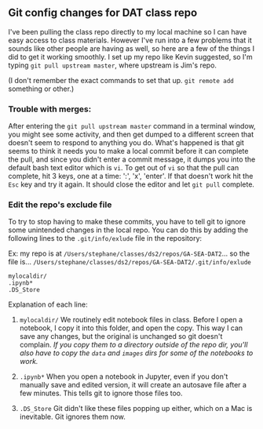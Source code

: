 ## Git config changes for DAT class repo

I've been pulling the class repo directly to my local machine so I can have easy access to class materials. However I've run into a few problems that it sounds like other people are having as well, so here are a few of the things I did to get it working smoothly. I set up my repo like Kevin suggested, so I'm typing `git pull upstream master`, where upstream is Jim's repo.

(I don't remember the exact commands to set that up. `git remote add ` something or other.)
### Trouble with merges:

After entering the `git pull upstream master` command in a terminal window, you might see some activity, and then get dumped to a different screen that doesn't seem to respond to anything you do. What's happened is that git seems to think it needs you to make a local commit before it can complete the pull, and since you didn't enter a commit message, it dumps you into the default bash text editor which is `vi`. To get out of `vi` so that the pull can complete, hit 3 keys, one at a time: ':', 'x', 'enter'. If that doesn't work hit the `Esc` key and try it again. It should close the editor and let `git pull` complete.

### Edit the repo's exclude file
To try to stop having to make these commits, you have to tell git to ignore some unintended changes in the local repo. You can do this by adding the following lines to the `.git/info/exlude` file in the repository:

Ex: my repo is at
`/Users/stephane/classes/ds2/repos/GA-SEA-DAT2`...
so the file is...
`/Users/stephane/classes/ds2/repos/GA-SEA-DAT2/.git/info/exlude`

```
mylocaldir/
.ipynb*
.DS_Store
```

Explanation of each line: 

1. `mylocaldir/`
We routinely edit notebook files in class. Before I open a notebook, I copy it into this folder, and open the copy. This way I can save any changes, but the original is unchanged so git doesn't complain. *If you copy them to a directory outside of the repo dir, you'll also have to copy the `data` and `images` dirs for some of the notebooks to work.*

2. `.ipynb*` When you open a notebook in Jupyter, even if you don't manually save and edited version, it will create an autosave file after a few minutes. This tells git to ignore those files too.

3. `.DS_Store` Git didn't like these files popping up either, which on a Mac is inevitable. Git ignores them now.
